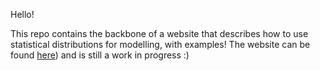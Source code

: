 Hello! 

This repo contains the backbone of a website that describes how to use statistical distributions for modelling, with examples!
The website can be found [here](https://brittanyalexandra33.github.io/Statistical-Modelling-in-R/)) and is still a work in progress :) 

